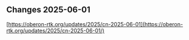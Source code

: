 ## Changes 2025-06-01

[https://oberon-rtk.org/updates/2025/cn-2025-06-01](https://oberon-rtk.org/updates/2025/cn-2025-06-01/)
